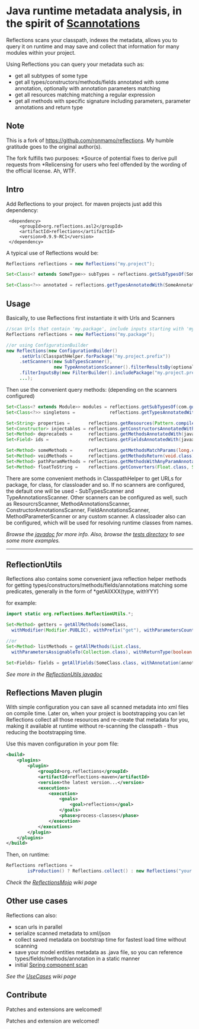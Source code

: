 Java runtime metadata analysis, in the spirit of [Scannotations](http://bill.burkecentral.com/2008/01/14/scanning-java-annotations-at-runtime/)
==============================================================================================================================================

Reflections scans your classpath, indexes the metadata, allows you to query it on runtime and may save and collect that information for many modules within your project.

Using Reflections you can query your metadata such as:
  * get all subtypes of some type
  * get all types/constructors/methods/fields annotated with some annotation, optionally with annotation parameters matching
  * get all resources matching matching a regular expression
  * get all methods with specific signature including parameters, parameter annotations and return type

Note
-----

This is a fork of https://github.com/ronmamo/reflections. My humble gratitude goes to
the original author(s).

The fork fulfills two purposes:
*Source of potential fixes to derive pull requests from
*Relicensing for users who feel offended by the wording of the official license. Ah, WTF.

Intro
-----
Add Reflections to your project. for maven projects just add this dependency:

     <dependency>
         <groupId>org.reflections.asl2</groupId>
         <artifactId>reflections</artifactId>
         <version>0.9.9-RC1</version>
     </dependency>

A typical use of Reflections would be:

```java
Reflections reflections = new Reflections("my.project");

Set<Class<? extends SomeType>> subTypes = reflections.getSubTypesOf(SomeType.class);

Set<Class<?>> annotated = reflections.getTypesAnnotatedWith(SomeAnnotation.class);
```

Usage
-----
Basically, to use Reflections first instantiate it with Urls and Scanners

```java
//scan Urls that contain 'my.package', include inputs starting with 'my.package', use the default scanners
Reflections reflections = new Reflections("my.package");

//or using ConfigurationBuilder
new Reflections(new ConfigurationBuilder()
     .setUrls(ClasspathHelper.forPackage("my.project.prefix"))
     .setScanners(new SubTypesScanner(), 
                  new TypeAnnotationsScanner().filterResultsBy(optionalFilter), ...),
     .filterInputsBy(new FilterBuilder().includePackage("my.project.prefix"))
     ...);
```
Then use the convenient query methods: (depending on the scanners configured)

```java
Set<Class<? extends Module>> modules = reflections.getSubTypesOf(com.google.inject.Module.class);
Set<Class<?>> singletons =             reflections.getTypesAnnotatedWith(javax.inject.Singleton.class);

Set<String> properties =       reflections.getResources(Pattern.compile(".*\\.properties"));
Set<Constructor> injectables = reflections.getConstructorsAnnotatedWith(javax.inject.Inject.class);
Set<Method> deprecateds =      reflections.getMethodsAnnotatedWith(javax.ws.rs.Path.class);
Set<Field> ids =               reflections.getFieldsAnnotatedWith(javax.persistence.Id.class);

Set<Method> someMethods =      reflections.getMethodsMatchParams(long.class, int.class);
Set<Method> voidMethods =      reflections.getMethodsReturn(void.class);
Set<Method> pathParamMethods = reflections.getMethodsWithAnyParamAnnotated(PathParam.class);
Set<Method> floatToString =    reflections.getConverters(Float.class, String.class);
```

There are some convenient methods in ClasspathHelper to get URLs for package, for class, for classloader and so.
If no scanners are configured, the default one will be used - SubTypesScanner and TypeAnnotationsScanner.
Other scanners can be configured as well, such as ResourcrsScanner, MethodAnnotationsScanner, ConstructorAnnotationsScanner, FieldAnnotationsScanner, MethodParameterScanner or any custom scanner.
A classloader also can be configured, which will be used for resolving runtime classes from names.

*Browse the [javadoc](http://reflections.googlecode.com/svn/trunk/reflections/javadoc/apidocs/index.html?org/reflections/Reflections.html) for more info. Also, browse the [tests directory](https://github.com/ohr/reflections/tree/master/reflections/src/test/java/org/reflections) to see some more examples.*

----

ReflectionUtils
---------------
Reflections also contains some convenient java reflection helper methods for getting types/constructors/methods/fields/annotations matching some predicates, generally in the form of *getAllXXX(type, withYYY)

for example:

```java
import static org.reflections.ReflectionUtils.*;

Set<Method> getters = getAllMethods(someClass,
  withModifier(Modifier.PUBLIC), withPrefix("get"), withParametersCount(0));

//or
Set<Method> listMethods = getAllMethods(List.class,
  withParametersAssignableTo(Collection.class), withReturnType(boolean.class));

Set<Fields> fields = getAllFields(SomeClass.class, withAnnotation(annotation), withTypeAssignableTo(type));
```

*See more in the [ReflectionUtils javadoc](http://reflections.googlecode.com/svn/trunk/reflections/javadoc/apidocs/org/reflections/ReflectionUtils.html)*

Reflections Maven plugin
------------------------
With simple configuration you can save all scanned metadata into xml files on compile time. 
Later on, when your project is bootstrapping you can let Reflections collect all those resources and re-create that metadata for you, 
making it available at runtime without re-scanning the classpath - thus reducing the bootstrapping time.

Use this maven configuration in your pom file:

```xml
<build>
    <plugins>
        <plugin>
            <groupId>org.reflections</groupId>
            <artifactId>reflections-maven</artifactId>
            <version>the latest version...</version>
            <executions>
                <execution>
                    <goals>
                        <goal>reflections</goal>
                    </goals>
                    <phase>process-classes</phase>
                </execution>
            </executions>
        </plugin>
    </plugins>
</build>
```

Then, on runtime:

```java
Reflections reflections =
        isProduction() ? Reflections.collect() : new Reflections("your.package.here");
```

*Check the [ReflectionsMojo](http://code.google.com/p/reflections/wiki/ReflectionsMojo) wiki page*

Other use cases
---------------
Reflections can also:
  * scan urls in parallel
  * serialize scanned metadata to xml/json
  * collect saved metadata on bootstrap time for fastest load time without scanning
  * save your model entities metadata as .java file, so you can reference types/fields/methods/annotation in a static manner
  * initial [Spring component scan](https://code.google.com/p/reflections/wiki/ReflectionsSpring)

*See the [UseCases](http://code.google.com/p/reflections/wiki/UseCases) wiki page*

Contribute
----------
Patches and extensions are welcomed!

Patches and extension are welcomed!


